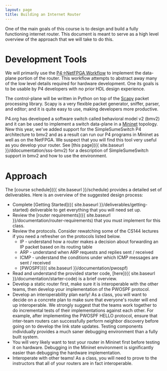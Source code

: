 ```yaml
---
layout: page
title: Building an Internet Router
---
```


One of the main goals of this course is to design and build a fully functioning internet router. This document is meant to serve as a high level overview of the approach that we will take to do this.

# Development Tools

We will primarily use the [P4->NetFPGA Workflow](https://github.com/NetFPGA/P4-NetFPGA-public/wiki) to implement the data-plane portion of the router. This workflow attempts to abstract away many of the low level details required for hardware development. One its goals is to be usable by P4 developers with no prior HDL design experience.

The control-plane will be written in Python on top of the [Scapy](https://scapy.readthedocs.io/en/latest/) packet processing library. Scapy is a very flexible packet generator, sniffer, parser, and editor; and it is quite easy to use, making developers more productive.

P4.org has developed a software switch called behavioral model v2 (bmv2) and it can be used to implement a switch data-plane in a [Mininet](http://mininet.org/) topology. New this year, we've added support for the SimpleSumeSwitch P4 architecture to bmv2 and as a result can run our P4 programs in Mininet as well as on the NetFPGA. We suspect that you will find this tool very useful as you develop your router. See [this page]({{ site.baseurl }}/ddocumentation/sss-bmv2) for a description of SimpleSumeSwitch support in bmv2 and how to use the environment.

# Approach

The [course schedule]({{ site.baseurl }}/schedule) provides a detailed set of deliverables. Here is an overview of the suggested design process:

* Complete [Getting Started]({{ site.baseurl }}/deliverables/getting-started) deliverable to get everything that you will need set up.
* Review the [router requirements]({{ site.baseurl }}/documentation/router-requirements) that you must implement for this class.
* Review the protocols. Consider rewatching some of the CS144 lectures if you need a refresher on the protocols listed below.
    * IP - understand how a router makes a decision about forwarding an IP packet based on its routing table
    * ARP - understand when ARP requests and replies sent / received
    * ICMP - understand the conditions under which ICMP messages are sent / received
    * [PWOSPF]({{ site.baseurl }}/documentation/pwospf)
* Read and understand the provided starter code, [here]({{ site.baseurl }}/documentation/starter-code) is a brief overview.
* Develop a static router first, make sure it is interoperable with the other teams, then develop your implementation of the PWOSPF protocol.
* Develop an interoperability plan early! As a class, you will want to decide on a concrete plan to make sure that everyone's router will end up interoperable. We strongly suggest that the teams work together to do incremental tests of their implementations against each other. For example, after implementing the PWOSPF HELLO protocol, ensure that inter-team routers can successfully perform neighbor discovery before going on to develop the link state updates. Testing components individually provides a much saner debugging environment than a fully built system.
* You will very likely want to test your router in Mininet first before testing it on hardware. Debugging in the Mininet environment is significantly easier than debugging the hardware implementation.
* Interoperate with other teams! As a class, you will need to prove to the instructors that all of your routers are in fact interoperable.
